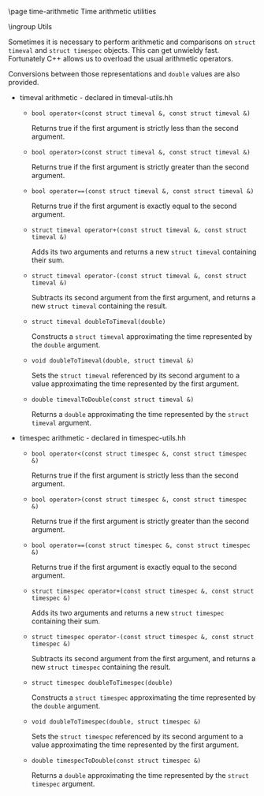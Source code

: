 \page time-arithmetic Time arithmetic utilities

\ingroup Utils

Sometimes it is necessary to perform arithmetic and comparisons on
`struct timeval` and `struct timespec` objects.  This can get unwieldy
fast.  Fortunately C++ allows us to overload the usual arithmetic
operators.

Conversions between those representations and `double` values are also
provided.

+ timeval arithmetic - declared in timeval-utils.hh

  - `bool operator<(const struct timeval &, const struct timeval &)`

    Returns true if the first argument is strictly less than the second argument.

  - `bool operator>(const struct timeval &, const struct timeval &)`

    Returns true if the first argument is strictly greater than the second argument.

  - `bool operator==(const struct timeval &, const struct timeval &)`

    Returns true if the first argument is exactly equal to the second argument.
    
  - `struct timeval operator+(const struct timeval &, const struct timeval &)`
 
    Adds its two arguments and returns a new `struct timeval` containing their sum.
    
  - `struct timeval operator-(const struct timeval &, const struct timeval &)`
 
    Subtracts its second argument from the first argument, and returns
    a new `struct timeval` containing the result.

  - `struct timeval doubleToTimeval(double)`
  
    Constructs a `struct timeval` approximating the time represented
    by the `double` argument.
    
  - `void doubleToTimeval(double, struct timeval &)`
  
    Sets the `struct timeval` referenced by its second argument to a
    value approximating the time represented by the first argument.

  - `double timevalToDouble(const struct timeval &)`
  
    Returns a `double` approximating the time represented by the
    `struct timeval` argument.
    
+ timespec arithmetic - declared in timespec-utils.hh

  - `bool operator<(const struct timespec &, const struct timespec &)`

    Returns true if the first argument is strictly less than the second argument.

  - `bool operator>(const struct timespec &, const struct timespec &)`

    Returns true if the first argument is strictly greater than the second argument.

  - `bool operator==(const struct timespec &, const struct timespec &)`

    Returns true if the first argument is exactly equal to the second argument.
    
  - `struct timespec operator+(const struct timespec &, const struct timespec &)`
 
    Adds its two arguments and returns a new `struct timespec` containing their sum.
    
  - `struct timespec operator-(const struct timespec &, const struct timespec &)`
 
    Subtracts its second argument from the first argument, and returns
    a new `struct timespec` containing the result.

  - `struct timespec doubleToTimespec(double)`
  
    Constructs a `struct timespec` approximating the time represented
    by the `double` argument.
    
  - `void doubleToTimespec(double, struct timespec &)`
  
    Sets the `struct timespec` referenced by its second argument to a
    value approximating the time represented by the first argument.

  - `double timespecToDouble(const struct timespec &)`
  
    Returns a `double` approximating the time represented by the
    `struct timespec` argument.

